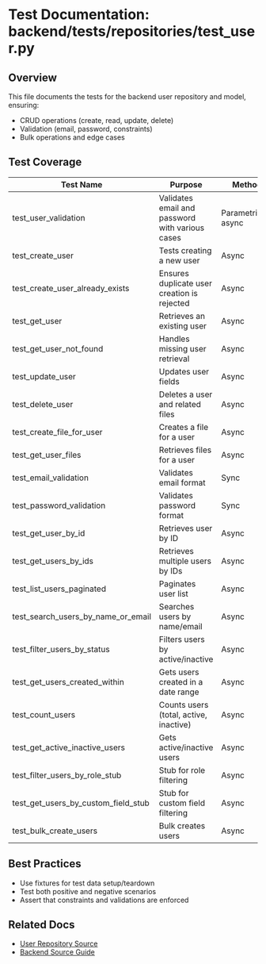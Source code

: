 # Test Documentation: backend/tests/repositories/test_user.py

## Overview

This file documents the tests for the backend user repository and model, ensuring:

- CRUD operations (create, read, update, delete)
- Validation (email, password, constraints)
- Bulk operations and edge cases

## Test Coverage

| Test Name                        | Purpose                                         | Method                  | Expected Results                                                      |
|-----------------------------------|-------------------------------------------------|-------------------------|-----------------------------------------------------------------------|
| test_user_validation              | Validates email and password with various cases  | Parametrized, async     | Correct validation errors or success for each case                    |
| test_create_user                  | Tests creating a new user                       | Async                   | User is created and retrievable                                       |
| test_create_user_already_exists   | Ensures duplicate user creation is rejected      | Async                   | Raises UserAlreadyExistsError                                         |
| test_get_user                     | Retrieves an existing user                      | Async                   | Returns correct user                                                  |
| test_get_user_not_found           | Handles missing user retrieval                   | Async                   | Returns None                                                          |
| test_update_user                  | Updates user fields                             | Async                   | Changes are persisted                                                 |
| test_delete_user                  | Deletes a user and related files                | Async                   | User and files are removed                                            |
| test_create_file_for_user         | Creates a file for a user                       | Async                   | File is created and linked to user                                    |
| test_get_user_files               | Retrieves files for a user                      | Async                   | Returns all files for user                                            |
| test_email_validation             | Validates email format                          | Sync                    | Accepts valid, raises on invalid                                      |
| test_password_validation          | Validates password format                       | Sync                    | Accepts valid, raises on invalid                                      |
| test_get_user_by_id               | Retrieves user by ID                            | Async                   | Returns correct user                                                  |
| test_get_users_by_ids             | Retrieves multiple users by IDs                 | Async                   | Returns all requested users                                           |
| test_list_users_paginated         | Paginates user list                             | Async                   | Returns correct page of users                                         |
| test_search_users_by_name_or_email| Searches users by name/email                    | Async                   | Returns matching users                                                |
| test_filter_users_by_status       | Filters users by active/inactive                | Async                   | Returns correct users by status                                       |
| test_get_users_created_within     | Gets users created in a date range              | Async                   | Returns users within range                                            |
| test_count_users                  | Counts users (total, active, inactive)          | Async                   | Returns correct counts                                                |
| test_get_active_inactive_users    | Gets active/inactive users                      | Async                   | Returns correct users by status                                       |
| test_filter_users_by_role_stub    | Stub for role filtering                         | Async                   | Returns empty (stub)                                                  |
| test_get_users_by_custom_field_stub| Stub for custom field filtering                | Async                   | Returns empty (stub)                                                  |
| test_bulk_create_users            | Bulk creates users                              | Async                   | All users are created and have IDs                                    |

## Best Practices

- Use fixtures for test data setup/teardown
- Test both positive and negative scenarios
- Assert that constraints and validations are enforced

## Related Docs

- [User Repository Source](../../../src/repositories/user.py.md)
- [Backend Source Guide](../../../../backend-source-guide.md)
